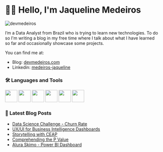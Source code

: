 # 👋🤠 Hello, I'm Jaqueline Medeiros

![devmedeiros](https://komarev.com/ghpvc/?username=devmedeiros)

I’m a Data Analyst from Brazil who is trying to learn new technologies. To do so I'm writing a blog in my free time where I talk about what I have learned so far and occasionally showcase some projects.

You can find me at:

- Blog: [devmedeiros.com](https://devmedeiros.com/)
- Linkedin: [medeiros-jaqueline](https://www.linkedin.com/in/medeiros-jaqueline/)

### 🛠️ Languages and Tools
<img src="https://cdn.jsdelivr.net/gh/devicons/devicon/icons/python/python-original.svg" width="40" height="40" /> <img src="https://cdn.jsdelivr.net/gh/devicons/devicon/icons/r/r-original.svg" width="40" height="40" /> <img src="https://cdn.jsdelivr.net/gh/devicons/devicon/icons/postgresql/postgresql-original.svg" width="40" height="40" /> <img src="https://cdn.jsdelivr.net/gh/devicons/devicon/icons/vscode/vscode-original.svg" width="40" height="40" /> <img src="https://cdn.jsdelivr.net/gh/devicons/devicon/icons/git/git-original.svg" width="40" height="40" /> <img src="https://cdn.jsdelivr.net/gh/devicons/devicon/icons/figma/figma-original.svg" width="40" height="40" />

### 📝 Latest Blog Posts
<!-- BLOG-POST-LIST:START -->
- [Data Science Challenge - Churn Rate](https://devmedeiros.com/post/2022-05-30-churn-rate-challenge/)
- [UX/UI for Business Intelligence Dashboards](https://devmedeiros.com/post/2022-04-29-ux-power-bi-dashboards/)
- [Storytelling with CEAP](https://devmedeiros.com/post/2022-04-17-storytelling-with-ceap/)
- [Comprehending the P Value](https://devmedeiros.com/post/2022-04-12-comprehending-the-p-value/)
- [Alura Skimo - Power BI Dashboard](https://devmedeiros.com/post/2022-03-08-alura-skimo-powerbi/)
<!-- BLOG-POST-LIST:END -->
